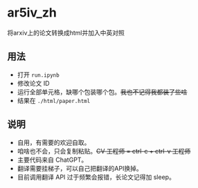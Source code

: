 # ar5iv_zh
 将arxiv上的论文转换成html并加入中英对照

 ## 用法
 - 打开 `run.ipynb`
 - 修改论文 ID
 - 运行全部单元格，缺哪个包装哪个包。~~我也不记得我都装了些啥~~
 - 结果在 `./html/paper.html`

## 说明
- 自用，有需要的欢迎自取。
- 咱啥也不会，只会复制粘贴。~~CV 工程师 = ctrl-c + ctrl-v 工程师~~
- 主要代码来自 ChatGPT。
- 翻译需要挂梯子，可以自己把翻译的API换掉。
- 目前调用翻译 API 过于频繁会报错，长论文记得加 sleep。